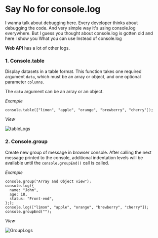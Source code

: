 # Say No for console.log

I wanna talk about debugging here. Every developer thinks about debugging the code. And very simple way it's using console.log everywhere.
But I guess you thought about console.log is gotten old and here I show you What you can use Instead of console.log

**Web API** has a lot of other logs. 

### 1. Console.table
Display datasets in a table format.
This function takes one required argument `data`, which must be an array or object, and one optional parameter `columns`.

The `data` argument can be an array or an object.

*Example*
```no-highlight
console.table(["limon", "apple", "orange", "brewberry", "cherry"]);
```
*View*

![tableLogs](https://user-images.githubusercontent.com/43606985/206253995-ad376f85-b160-46bc-bf7e-fd4a21362bd9.PNG)

### 2. Console.group
Create new group of message in browser console.
After calling the next message printed to the console, additional indentation levels will be available until the `console.groupEnd()` call is called.

*Example*
```no-highlight
console.group("Array and Object view");
console.log({
  name: "John",
  age: 18,
  status: "Front-end",
};);
console.log(["limon", "apple", "orange", "brewberry", "cherry"]);
console.groupEnd("");
```
*View*

![GroupLogs](https://user-images.githubusercontent.com/43606985/206258437-92b5f4d0-4eeb-4a04-8fa7-7f99252923aa.PNG)




